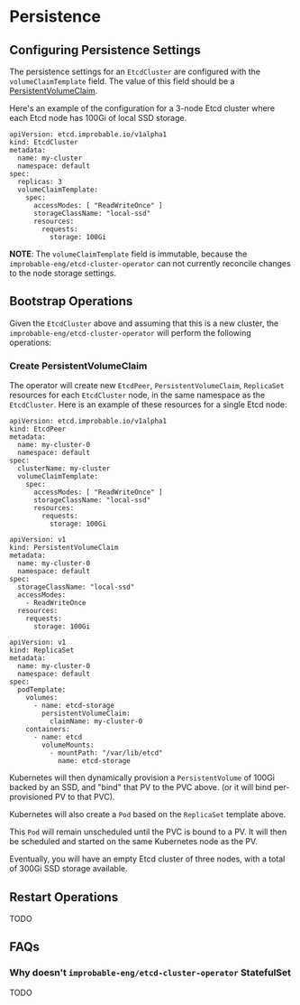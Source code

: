 # Persistence

## Configuring Persistence Settings

The persistence settings for an `EtcdCluster` are configured with the `volumeClaimTemplate` field.
The value of this field should be a [PersistentVolumeClaim](https://kubernetes.io/docs/reference/generated/kubernetes-api/v1.16/#persistentvolumeclaim-v1-core).

Here's an example of the configuration for a 3-node Etcd cluster where each Etcd node has 100Gi of local SSD storage.

```
apiVersion: etcd.improbable.io/v1alpha1
kind: EtcdCluster
metadata:
  name: my-cluster
  namespace: default
spec:
  replicas: 3
  volumeClaimTemplate:
    spec:
      accessModes: [ "ReadWriteOnce" ]
      storageClassName: "local-ssd"
      resources:
        requests:
          storage: 100Gi
```

**NOTE**: The `volumeClaimTemplate` field is immutable, because the ``improbable-eng/etcd-cluster-operator`` can not currently reconcile changes to the node storage settings.


## Bootstrap Operations

Given the ``EtcdCluster`` above and assuming that this is a new cluster, the ``improbable-eng/etcd-cluster-operator`` will perform the following operations:

### Create PersistentVolumeClaim

The operator will create new ``EtcdPeer``, ``PersistentVolumeClaim``, ``ReplicaSet`` resources for each ``EtcdCluster`` node, in the same namespace as the ``EtcdCluster``.
Here is an example of these resources for a single Etcd node:


```
apiVersion: etcd.improbable.io/v1alpha1
kind: EtcdPeer
metadata:
  name: my-cluster-0
  namespace: default
spec:
  clusterName: my-cluster
  volumeClaimTemplate:
    spec:
      accessModes: [ "ReadWriteOnce" ]
      storageClassName: "local-ssd"
      resources:
        requests:
          storage: 100Gi
```

```
apiVersion: v1
kind: PersistentVolumeClaim
metadata:
  name: my-cluster-0
  namespace: default
spec:
  storageClassName: "local-ssd"
  accessModes:
    - ReadWriteOnce
  resources:
    requests:
      storage: 100Gi
```

```
apiVersion: v1
kind: ReplicaSet
metadata:
  name: my-cluster-0
  namespace: default
spec:
  podTemplate:
    volumes:
      - name: etcd-storage
        persistentVolumeClaim:
          claimName: my-cluster-0
    containers:
      - name: etcd
        volumeMounts:
          - mountPath: "/var/lib/etcd"
            name: etcd-storage
```

Kubernetes will then dynamically provision a ``PersistentVolume`` of 100Gi backed by an SSD,
and "bind" that PV to the PVC above.
(or it will bind per-provisioned PV to that PVC).

Kubernetes will also create a ``Pod`` based on the ``ReplicaSet`` template above.

This ``Pod`` will remain unscheduled until the PVC is bound to a PV.
It will then be scheduled and started on the same Kubernetes node as the PV.

Eventually, you will have an empty Etcd cluster of three nodes, with a total of 300Gi SSD storage available.

## Restart Operations

TODO

## FAQs

### Why doesn't ``improbable-eng/etcd-cluster-operator``  StatefulSet

TODO
